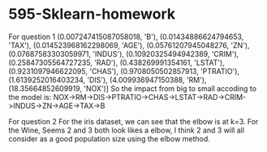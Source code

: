 # 595-Sklearn-homework
For question 1
 (0.007247415087058018, 'B'),
 (0.01434886624794653, 'TAX'),
 (0.014523968162298069, 'AGE'),
 (0.05761207945048276, 'ZN'),
 (0.07687583303059971, 'INDUS'),
 (0.10920325494942389, 'CRIM'),
 (0.25847305564727235, 'RAD'),
 (0.438269991354161, 'LSTAT'),
 (0.9231097946622095, 'CHAS'),
 (0.9708050502857913, 'PTRATIO'),
 (1.6139252016403234, 'DIS'),
 (4.009936947150388, 'RM'),
 (18.35664852609919, 'NOX')]
So the impact from big to small accoding to the model is: NOX->RM->DIS->PTRATIO->CHAS->LSTAT->RAD->CRIM->INDUS->ZN->AGE->TAX->B

For question 2
For the iris dataset, we can see that the elbow is at k=3.
For the Wine, Seems 2 and 3 both look likes a elbow, I think 2 and 3 will all consider as a good population size using the elbow method.
